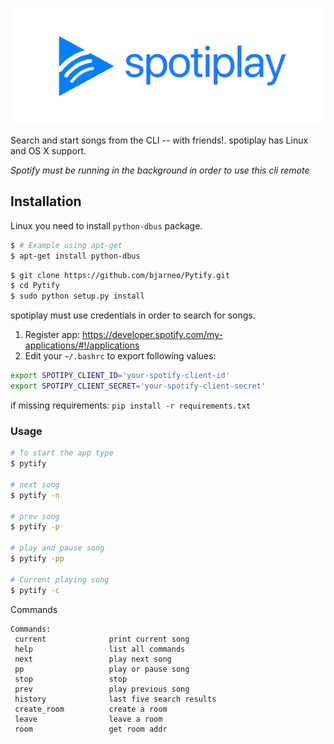 ![spotiplay logo](https://github.com/jaruserickson/spotiplay/blob/master/SPOTIPLAY.png?raw=true)

Search and start songs from the CLI -- with friends!.
spotiplay has Linux and OS X support.

*Spotify must be running in the background in order to use this cli remote*

## Installation
Linux you need to install `python-dbus` package.
```bash
$ # Example using apt-get
$ apt-get install python-dbus
```

```bash
$ git clone https://github.com/bjarneo/Pytify.git
$ cd Pytify
$ sudo python setup.py install
```

spotiplay must use credentials in order to search for songs. 
1. Register app: https://developer.spotify.com/my-applications/#!/applications
2. Edit your `~/.bashrc` to export following values:
```bash
export SPOTIPY_CLIENT_ID='your-spotify-client-id'
export SPOTIPY_CLIENT_SECRET='your-spotify-client-secret'
```

if missing requirements:
`pip install -r requirements.txt`


### Usage
```bash
# To start the app type
$ pytify

# next song
$ pytify -n

# prev song
$ pytify -p

# play and pause song
$ pytify -pp

# Current playing song
$ pytify -c
```

Commands  
```
Commands:
 current              print current song
 help                 list all commands 
 next                 play next song 
 pp                   play or pause song 
 stop                 stop 
 prev                 play previous song 
 history              last five search results 
 create_room          create a room
 leave                leave a room
 room                 get room addr

```


